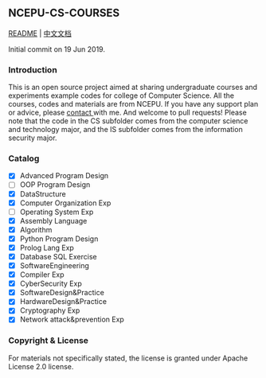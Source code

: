 ## NCEPU-CS-COURSES

[README](README_en.md) | [中文文档](README.md)

Initial commit on 19 Jun 2019.

### Introduction

This is an open source project aimed at sharing undergraduate courses and experiments example codes for college of Computer Science. All the courses, codes and materials are from NCEPU. If you have any support plan or advice, please <a href="Mailto:luckychizuo@gmail.com">contact </a>with me. And welcome to pull requests! Please note that the code in the CS subfolder comes from the computer science and technology major, and the IS subfolder comes from the information security major.

### Catalog

- [x] Advanced Program Design
- [ ] OOP Program Design
- [x] DataStructure
- [x] Computer Organization Exp
- [ ] Operating System Exp
- [x] Assembly Language
- [x] Algorithm
- [x] Python Program Design
- [x] Prolog Lang Exp
- [x] Database SQL Exercise
- [x] SoftwareEngineering
- [x] Compiler Exp
- [x] CyberSecurity Exp
- [x] SoftwareDesign&Practice
- [x] HardwareDesign&Practice
- [x] Cryptography Exp
- [x] Network attack&prevention Exp

### Copyright & License

For materials not specifically stated, the license is granted under Apache License 2.0 license.
